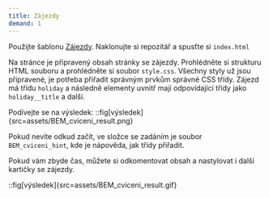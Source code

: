 ```yaml
---
title: Zájezdy
demand: 1
---
```


Použijte šablonu [Zájezdy](https://github.com/Czechitas-podklady-WEB/BEM-cviceni).
Naklonujte si repozitář a spusťte si `index.html`

Na stránce je připravený obsah stránky se zájezdy. Prohlédněte si strukturu HTML souboru a prohlédněte si soubor `style.css`.
Všechny styly už jsou připravené, je potřeba přiřadit správným prvkům správné CSS třídy. Zájezd má třídu `holiday` a následně elementy uvnitř mají odpovídající třídy jako `holiday__title` a další.

Podívejte se na výsledek:
::fig[výsledek]{src=assets/BEM_cviceni_result.png}

Pokud nevíte odkud začít, ve složce se zadáním je soubor `BEM_cviceni_hint`, kde je nápověda, jak třídy přiřadit.

Pokud vám zbyde čas, můžete si odkomentovat obsah a nastylovat i další kartičky se zájezdy.

::fig[výsledek]{src=assets/BEM_cviceni_result.gif}
